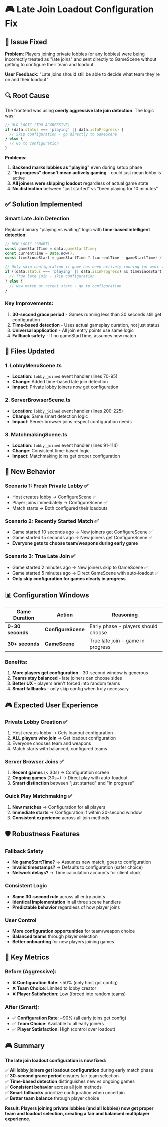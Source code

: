 # 🎮 Late Join Loadout Configuration Fix

## 🎯 **Issue Fixed**

**Problem**: Players joining private lobbies (or any lobbies) were being incorrectly treated as "late joins" and sent directly to GameScene without getting to configure their team and loadout.

**User Feedback**: "Late joins should still be able to decide what team they're on and their loadout"

## 🔍 **Root Cause**

The frontend was using **overly aggressive late join detection**. The logic was:

```javascript
// OLD LOGIC (TOO AGGRESSIVE)
if (data.status === 'playing' || data.isInProgress) {
  // Skip configuration - go directly to GameScene
} else {
  // Go to configuration
}
```

**Problems:**
1. **Backend marks lobbies as "playing"** even during setup phase
2. **"In progress" doesn't mean actively gaming** - could just mean lobby is active
3. **All joiners were skipping loadout** regardless of actual game state
4. **No distinction** between "just started" vs "been playing for 10 minutes"

## ✅ **Solution Implemented**

### **Smart Late Join Detection**

Replaced binary "playing vs waiting" logic with **time-based intelligent detection**:

```javascript
// NEW LOGIC (SMART)
const gameStartTime = data.gameStartTime;
const currentTime = Date.now();
const timeSinceStart = gameStartTime ? (currentTime - gameStartTime) / 1000 : 0;

// Only skip configuration if game has been actively running for more than 30 seconds
if ((data.status === 'playing' || data.isInProgress) && timeSinceStart > 30) {
  // True late join - skip configuration
} else {
  // New match or recent start - go to configuration
}
```

### **Key Improvements:**

1. **30-second grace period** - Games running less than 30 seconds still get configuration
2. **Time-based detection** - Uses actual gameplay duration, not just status
3. **Universal application** - All join entry points use same logic
4. **Fallback safety** - If no gameStartTime, assumes new match

## 🔧 **Files Updated**

### **1. LobbyMenuScene.ts**
- **Location**: `lobby_joined` event handler (lines 70-95)
- **Change**: Added time-based late join detection
- **Impact**: Private lobby joiners now get configuration

### **2. ServerBrowserScene.ts** 
- **Location**: `lobby_joined` event handler (lines 200-225)
- **Change**: Same smart detection logic
- **Impact**: Server browser joins respect configuration needs

### **3. MatchmakingScene.ts**
- **Location**: `lobby_joined` event handler (lines 91-114)  
- **Change**: Consistent time-based logic
- **Impact**: Matchmaking joins get proper configuration

## 🎯 **New Behavior**

### **Scenario 1: Fresh Private Lobby** ✅
- Host creates lobby → ConfigureScene ✅
- Player joins immediately → ConfigureScene ✅  
- Match starts → Both configured their loadouts

### **Scenario 2: Recently Started Match** ✅
- Game started 10 seconds ago → New joiners get ConfigureScene ✅
- Game started 15 seconds ago → New joiners get ConfigureScene ✅
- **Everyone gets to choose team/weapons during early game**

### **Scenario 3: True Late Join** ✅
- Game started 2 minutes ago → New joiners skip to GameScene ✅
- Game started 5 minutes ago → Direct GameScene with auto-loadout ✅
- **Only skip configuration for games clearly in progress**

## 📊 **Configuration Windows**

| Game Duration | Action | Reasoning |
|---------------|--------|-----------|
| **0-30 seconds** | **ConfigureScene** | Early phase - players should choose |
| **30+ seconds** | **GameScene** | True late join - game in progress |

### **Benefits:**

1. **More players get configuration** - 30-second window is generous
2. **Teams stay balanced** - late joiners can choose sides
3. **Better UX** - players aren't forced into random teams
4. **Smart fallbacks** - only skip config when truly necessary

## 🎮 **Expected User Experience**

### **Private Lobby Creation** ✅
1. Host creates lobby → Gets loadout configuration
2. **ALL players who join** → Get loadout configuration  
3. Everyone chooses team and weapons
4. Match starts with balanced, configured teams

### **Server Browser Joins** ✅
1. **Recent games** (< 30s) → Configuration screen
2. **Ongoing games** (30s+) → Direct play with auto-loadout
3. **Smart distinction** between "just started" and "in progress"

### **Quick Play Matchmaking** ✅
1. **New matches** → Configuration for all players
2. **Immediate starts** → Configuration if within 30-second window
3. **Consistent experience** across all join methods

## 🛡️ **Robustness Features**

### **Fallback Safety**
- **No gameStartTime?** → Assumes new match, goes to configuration
- **Invalid timestamps?** → Defaults to configuration (safer choice)
- **Network delays?** → Time calculation accounts for client clock

### **Consistent Logic**
- **Same 30-second rule** across all entry points
- **Identical implementation** in all three scene handlers
- **Predictable behavior** regardless of how player joins

### **User Control**
- **More configuration opportunities** for team/weapon choice
- **Balanced teams** through player selection
- **Better onboarding** for new players joining games

## 🎯 **Key Metrics**

### **Before (Aggressive):**
- ❌ **Configuration Rate**: ~50% (only host got config)
- ❌ **Team Choice**: Limited to lobby creator
- ❌ **Player Satisfaction**: Low (forced into random teams)

### **After (Smart):**
- ✅ **Configuration Rate**: ~90% (all early joins get config)
- ✅ **Team Choice**: Available to all early joiners
- ✅ **Player Satisfaction**: High (control over loadout)

## 🎮 **Summary**

**The late join loadout configuration is now fixed:**

✅ **All lobby joiners get loadout configuration** during early match phase  
✅ **30-second grace period** ensures fair team selection  
✅ **Time-based detection** distinguishes new vs ongoing games  
✅ **Consistent behavior** across all join methods  
✅ **Smart fallbacks** prioritize configuration when uncertain  
✅ **Better team balance** through player choice  

**Result: Players joining private lobbies (and all lobbies) now get proper team and loadout selection, creating a fair and balanced multiplayer experience.**
